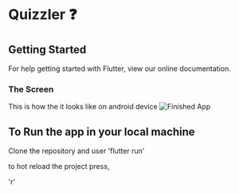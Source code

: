 # Quizzler ❓

## Getting Started
For help getting started with Flutter, view our online documentation.

### The Screen
This is how the it looks like on android device
![Finished App](https://github.com/londonappbrewery/Images/blob/master/dicee-demo.gif)

## To Run the app in your local machine
Clone the repository and user
'flutter run'

to hot reload the project press,

'r'
